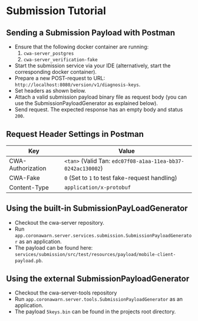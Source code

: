 # Submission Tutorial

## Sending a Submission Payload with Postman

* Ensure that the following docker container are running:
  1. `cwa-server_postgres`
  2. `cwa-server_verification-fake`
* Start the submission service via your IDE (alternatively, start the corresponding docker container).
* Prepare a new POST-request to URL: `http://localhost:8080/version/v1/diagnosis-keys`.
* Set headers as shown below.
* Attach a valid submission payload binary file as request body (you can use the SubmissionPayloadGenerator as explained below).
* Send request. The expected response has an empty body and status `200`.

## Request Header Settings in Postman

Key                       | Value
--------------------------|-------------
CWA-Authorization         | `<tan>` (Valid Tan: `edc07f08-a1aa-11ea-bb37-0242ac130002`)
CWA-Fake                  | `0` (Set to `1` to test fake-request handling)
Content-Type              | `application/x-protobuf`

## Using the built-in SubmissionPayLoadGenerator

* Checkout the cwa-server repository.
* Run `app.coronawarn.server.services.submission.SubmissionPayloadGenerator` as an application.
* The payload can be found here: `services/submission/src/test/resources/payload/mobile-client-payload.pb`.

## Using the external SubmissionPayloadGenerator

* Checkout the cwa-server-tools repository
* Run `app.coronawarn.server.tools.SubmissionPayloadGenerator` as an application.
* The payload `5keys.bin` can be found in the projects root directory.
